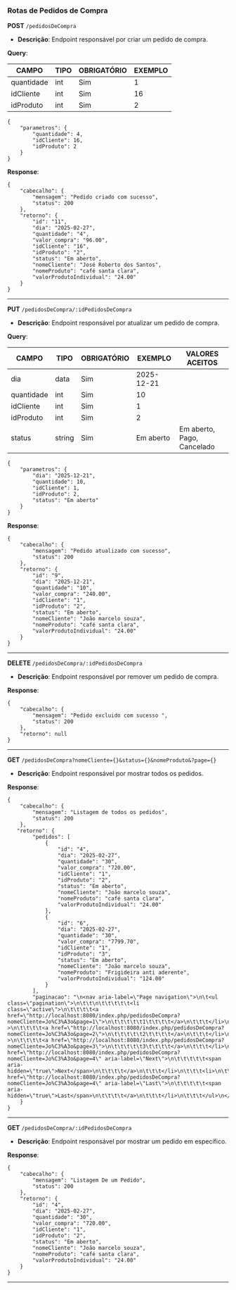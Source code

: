 ### Rotas de Pedidos de Compra

**POST** `/pedidosDeCompra`

- **Descrição**: Endpoint responsável por criar um pedido de compra.

**Query**:

| CAMPO        | TIPO   | OBRIGATÓRIO   | EXEMPLO                 |
| ------------ | ------ | ------------- | ----------------------- |
| quantidade   | int    | Sim           | 1                       |
| idCliente    | int    | Sim           | 16                      |
| idProduto    | int    | Sim           | 2                       |


```
{
    "parametros": {
        "quantidade": 4,
        "idCliente": 16,
        "idProduto": 2
    }
}
```

**Response**:

```
{
    "cabecalho": {
        "mensagem": "Pedido criado com sucesso",
        "status": 200
    },
    "retorno": {
        "id": "11",
        "dia": "2025-02-27",
        "quantidade": "4",
        "valor_compra": "96.00",
        "idCliente": "16",
        "idProduto": "2",
        "status": "Em aberto",
        "nomeCliente": "José Roberto dos Santos",
        "nomeProduto": "café santa clara",
        "valorProdutoIndividual": "24.00"
    }
}
```

---

**PUT** `/pedidosDeCompra/:idPedidosDeCompra`

- **Descrição**: Endpoint responsável por atualizar um pedido de compra.

**Query**:

| CAMPO        | TIPO   | OBRIGATÓRIO   | EXEMPLO                 | VALORES ACEITOS            |
| ------------ | ------ | ------------- | ----------------------- | -------------------------- |
| dia          | data   | Sim           | 2025-12-21              |                            |
| quantidade   | int    | Sim           | 10                      |                            |
| idCliente    | int    | Sim           | 1                       |                            |
| idProduto    | int    | Sim           | 2                       |                            |
| status       | string | Sim           | Em aberto               | Em aberto, Pago, Cancelado | 

```
{
    "parametros": {
        "dia": "2025-12-21",
        "quantidade": 10,
        "idCliente": 1,
        "idProduto": 2,
        "status": "Em aberto"
    }
}
```

**Response**:

```
{
    "cabecalho": {
        "mensagem": "Pedido atualizado com sucesso",
        "status": 200
    },
    "retorno": {
        "id": "9",
        "dia": "2025-12-21",
        "quantidade": "10",
        "valor_compra": "240.00",
        "idCliente": "1",
        "idProduto": "2",
        "status": "Em aberto",
        "nomeCliente": "João marcelo souza",
        "nomeProduto": "café santa clara",
        "valorProdutoIndividual": "24.00"
    }
}
```
---

**DELETE** `/pedidosDeCompra/:idPedidosDeCompra`

- **Descrição**: Endpoint responsável por remover um pedido de compra.

**Response**:

```
{
    "cabecalho": {
        "mensagem": "Pedido excluido com sucesso ",
        "status": 200
    },
    "retorno": null
}
```

---

**GET** `/pedidosDeCompra?nomeCliente={}&status={}&nomeProduto&?page={}`

- **Descrição**: Endpoint responsável por mostrar todos os pedidos.

**Response**:

```
{
    "cabecalho": {
        "mensagem": "Listagem de todos os pedidos",
        "status": 200
    },
   "retorno": {
        "pedidos": [
            {
                "id": "4",
                "dia": "2025-02-27",
                "quantidade": "30",
                "valor_compra": "720.00",
                "idCliente": "1",
                "idProduto": "2",
                "status": "Em aberto",
                "nomeCliente": "João marcelo souza",
                "nomeProduto": "café santa clara",
                "valorProdutoIndividual": "24.00"
            },
            {
                "id": "6",
                "dia": "2025-02-27",
                "quantidade": "30",
                "valor_compra": "7799.70",
                "idCliente": "1",
                "idProduto": "3",
                "status": "Em aberto",
                "nomeCliente": "João marcelo souza",
                "nomeProduto": "Frigideira anti aderente",
                "valorProdutoIndividual": "124.00"
            }
        ],
        "paginacao": "\n<nav aria-label=\"Page navigation\">\n\t<ul class=\"pagination\">\n\t\t\n\t\t\t\t\t<li class=\"active\">\n\t\t\t\t<a href=\"http://localhost:8080/index.php/pedidosDeCompra?nomeCliente=Jo%C3%A3o&page=1\">\n\t\t\t\t\t1\t\t\t\t</a>\n\t\t\t</li>\n\t\t\t\t\t<li >\n\t\t\t\t<a href=\"http://localhost:8080/index.php/pedidosDeCompra?nomeCliente=Jo%C3%A3o&page=2\">\n\t\t\t\t\t2\t\t\t\t</a>\n\t\t\t</li>\n\t\t\t\t\t<li >\n\t\t\t\t<a href=\"http://localhost:8080/index.php/pedidosDeCompra?nomeCliente=Jo%C3%A3o&page=3\">\n\t\t\t\t\t3\t\t\t\t</a>\n\t\t\t</li>\n\t\t\n\t\t\t\t\t<li>\n\t\t\t\t<a href=\"http://localhost:8080/index.php/pedidosDeCompra?nomeCliente=Jo%C3%A3o&page=4\" aria-label=\"Next\">\n\t\t\t\t\t<span aria-hidden=\"true\">Next</span>\n\t\t\t\t</a>\n\t\t\t</li>\n\t\t\t<li>\n\t\t\t\t<a href=\"http://localhost:8080/index.php/pedidosDeCompra?nomeCliente=Jo%C3%A3o&page=4\" aria-label=\"Last\">\n\t\t\t\t\t<span aria-hidden=\"true\">Last</span>\n\t\t\t\t</a>\n\t\t\t</li>\n\t\t\t</ul>\n</nav>\n"
    }
}

```

---

**GET** `/pedidosDeCompra/:idPedidosDeCompra`

- **Descrição**: Endpoint responsável por mostrar um pedido em específico.

**Response**:

```
{
    "cabecalho": {
        "mensagem": "Listagem De um Pedido",
        "status": 200
    },
    "retorno": {
        "id": "4",
        "dia": "2025-02-27",
        "quantidade": "30",
        "valor_compra": "720.00",
        "idCliente": "1",
        "idProduto": "2",
        "status": "Em aberto",
        "nomeCliente": "João marcelo souza",
        "nomeProduto": "café santa clara",
        "valorProdutoIndividual": "24.00"
    }
}

```

---
